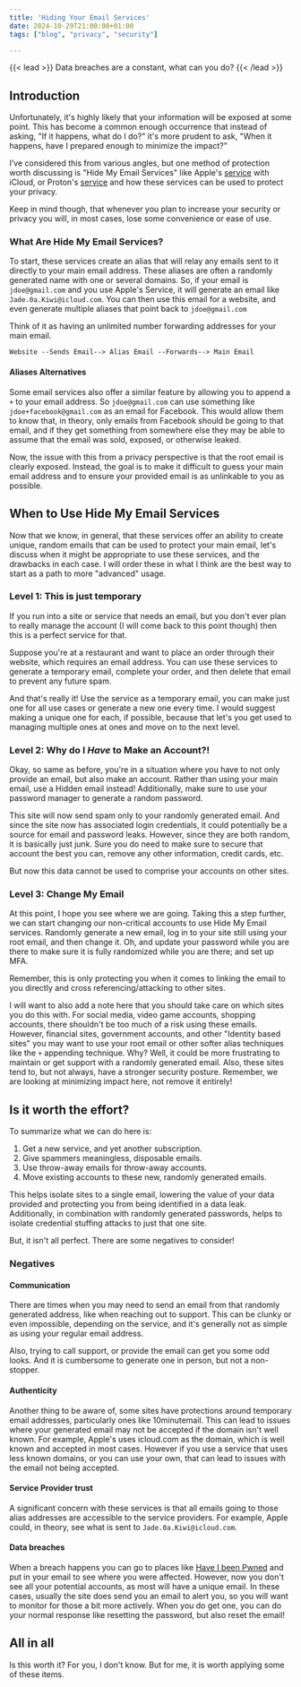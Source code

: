 ```yaml
---
title: 'Hiding Your Email Services'
date: 2024-10-29T21:00:00+01:00
tags: ["blog", "privacy", "security"]

---
```

{{< lead >}}
Data breaches are a constant, what can you do? 
{{< /lead >}}

## Introduction

Unfortunately, it's highly likely that your information will be exposed at some point. This has become a common enough occurrence that instead of asking, "If it happens, what do I do?" it's more prudent to ask, "When it happens, have I prepared enough to minimize the impact?"

I’ve considered this from various angles, but one method of protection worth discussing is "Hide My Email Services" like Apple's [service](https://support.apple.com/en-us/105078) with iCloud, or Proton's [service](https://proton.me/support/aliases-mail) and how these services can be used to protect your privacy. 

Keep in mind though, that whenever you plan to increase your security or privacy you will, in most cases, lose some convenience or ease of use. 

### What Are Hide My Email Services?

To start, these services create an alias that will relay any emails sent to it directly to your main email address. These aliases are often a randomly generated name with one or several domains. So, if your email is `jdoe@gmail.com` and you use Apple's Service, it will generate an email like `Jade.0a.Kiwi@icloud.com`. You can then use this email for a website, and even generate multiple aliases that point back to `jdoe@gmail.com`

Think of it as having an unlimited number forwarding addresses for your main email. 

```
Website --Sends Email--> Alias Email --Forwards--> Main Email
```

#### Aliases Alternatives

Some email services also offer a similar feature by allowing you to append a `+` to your email address. So `jdoe@gmail.com` can use something like `jdoe+facebook@gmail.com` as an email for Facebook. This would allow them to know that, in theory, only emails from Facebook should be going to that email, and if they get something from somewhere else they may be able to assume that the email was sold, exposed, or otherwise leaked. 

Now, the issue with this from a privacy perspective is that the root email is clearly exposed. Instead, the goal is to make it difficult to guess your main email address and to ensure your provided email is as unlinkable to you as possible.

## When to Use Hide My Email Services

Now that we know, in general, that these services offer an ability to create unique, random emails that can be used to protect your main email, let's discuss when it might be appropriate to use these services, and the drawbacks in each case. I will order these in what I think are the best way to start as a path to more "advanced" usage. 

### Level 1: This is just temporary

If you run into a site or service that needs an email, but you don't ever plan to really manage the account (I will come back to this point though) then this is a perfect service for that. 

Suppose you're at a restaurant and want to place an order through their website, which requires an email address. You can use these services to generate a temporary email, complete your order, and then delete that email to prevent any future spam.

And that's really it! Use the service as a temporary email, you can make just one for all use cases or generate a new one every time. I would suggest making a unique one for each, if possible, because that let's you get used to managing multiple ones at ones and move on to the next level.

### Level 2: Why do I *Have* to Make an Account?!

Okay, so same as before, you're in a situation where you have to not only provide an email, but also make an account. Rather than using your main email, use a Hidden email instead! Additionally, make sure to use your password manager to generate a random password. 

This site will now send spam only to your randomly generated email. And since the site now has associated login credentials, it could potentially be a source for email and password leaks. However, since they are both random, it is basically just junk. Sure you do need to make sure to secure that account the best you can, remove any other information, credit cards, etc. 

But now this data cannot be used to comprise your accounts on other sites.

### Level 3: Change My Email

At this point, I hope you see where we are going. Taking this a step further, we can start changing our non-critical accounts to use Hide My Email services. Randomly generate a new email, log in to your site still using your root email, and then change it. Oh, and update your password while you are there to make sure it is fully randomized while you are there; and set up MFA. 

Remember, this is only protecting you when it comes to linking the email to you directly and cross referencing/attacking to other sites.

I will want to also add a note here that you should take care on which sites you do this with. For social media, video game accounts, shopping accounts, there shouldn't be too much of a risk using these emails. However, financial sites, government accounts, and other "Identity based sites" you may want to use your root email or other softer alias techniques like the `+` appending technique. Why? Well, it could be more frustrating to maintain or get support with a randomly generated email. Also, these sites tend to, but not always, have a stronger security posture. Remember, we are looking at minimizing impact here, not remove it entirely!


## Is it worth the effort?

To summarize what we can do here is:

1. Get a new service, and yet another subscription.
2. Give spammers meaningless, disposable emails.
3. Use throw-away emails for throw-away accounts.
4. Move existing accounts to these new, randomly generated emails.

This helps isolate sites to a single email, lowering the value of your data provided and protecting you from being identified in a data leak. Additionally, in combination with randomly generated passwords, helps to isolate credential stuffing attacks to just that one site.

But, it isn't all perfect. There are some negatives to consider!

### Negatives

#### Communication
There are times when you may need to send an email from that randomly generated address, like when reaching out to support. This can be clunky or even impossible, depending on the service, and it's generally not as simple as using your regular email address.

Also, trying to call support, or provide the email can get you some odd looks. And it is cumbersome to generate one in person, but not a non-stopper.

#### Authenticity
Another thing to be aware of, some sites have protections around temporary email addresses, particularly ones like 10minutemail. This can lead to issues where your generated email may not be accepted if the domain isn't well known. For example, Apple's uses icloud.com as the domain, which is well known and accepted in most cases. However if you use a service that uses less known domains, or you can use your own, that can lead to issues with the email not being accepted. 

#### Service Provider trust

A significant concern with these services is that all emails going to those alias addresses are accessible to the service providers. For example, Apple could, in theory, see what is sent to `Jade.0a.Kiwi@icloud.com`.

#### Data breaches

When a breach happens you can go to places like [Have I been Pwned](https://haveibeenpwned.com) and put in your email to see where you were affected. However, now you don't see all your potential accounts, as most will have a unique email. In these cases, usually the site does send you an email to alert you, so you will want to monitor for those a bit more actively. When you do get one, you can do your normal response like resetting the password, but also reset the email! 

## All in all

Is this worth it? For you, I don't know. But for me, it is worth applying some of these items. 

